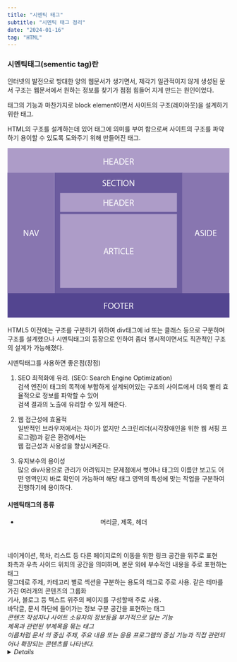 ```yaml
---
title: "시멘틱 태그"
subtitle: "시멘틱 태그 정리"
date: "2024-01-16"
tag: "HTML"
---
```


### 시멘틱태그(sementic tag)란
인터넷의 발전으로 방대한 양의 웹문서가 생기면서, 제각기 일관적이지 않게 생성된 문서 구조는 웹문서에서 원하는 정보를 찾기가 점점 힘들어 지게 만드는 원인이었다.  

<div> 태그의 기능과 마찬가지로 block element이면서 사이트의 구조(레이아웃)을 설계하기 위한 태그.  

HTML의 구조를 설계하는데 있어 태그에 의미를 부여 함으로써 사이트의 구조를 파악하기 용이할 수 있도록 도와주기 위해 만들어진 태그.  

<img src="/posts/2024/01/0116.png">  


HTML5 이전에는 구조를 구분하기 위하여 div태그에 id 또는 클래스 등으로 구분하며 구조를 설계했으나 시멘틱태그의 등장으로 인하여 좀더 명시적이면서도 직관적인 구조의 설계가 가능해졌다.  

시멘틱태그를 사용하면 좋은점(장점)
1. SEO 최적화에 유리. (SEO: Search Engine Optimization)  
검색 엔진이 태그의 목적에 부합하게 설계되어있는 구조의 사이트에서 더욱 빨리 효율적으로 정보를 파악할 수 있어  
검색 결과의 노출에 유리할 수 있게 해준다.  
  
2. 웹 접근성에 효율적  
일반적인 브라우저에서는 차이가 없지만 스크린리더(시각장애인을 위한 웹 서핑 프로그램)과 같은 환경에서는  
웹 접근성과 사용성을 향상시켜준다.  

3. 유지보수의 용이성  
많으 div사용으로 관리가 어려워지는 문제점에서 벗어나 태그의 이름만 보고도 어떤 영역인지 바로 확인이 가능하며 해당 태그 영역의 특성에 맞는 작업을 구분하여 진행하기에 용이하다.  

#### 시멘틱태그의 종류  
* <header> 머리글, 제목, 헤더  
<nav> 네이게이션, 목차, 리스트 등 다른 페이지로의 이동을 위한 링크 공간을 위주로 표현  
<aside> 좌측과 우측 사이드 위치의 공간을 의미하며, 본문 외에 부수적인 내용을 주로 표현하는 태그  
<section> 말그데로 주제, 카테고리 별로 섹션을 구분하는 용도의 태그로 주로 사용. 같은 테마를 가진 여러개의 콘텐츠의 그룹화  
<article> 기사, 블로그 등 텍스트 위주의 페이지를 구성할때 주로 사용.  
<footer> 바닥글, 문서 하단에 들어가는 정보 구분 공간을 표현하는 태그  
<address> 콘텐츠 작성자나 사이트 소유자의 정보등을 부가적으로 담는 기능  
<hgroup> 제목과 관련된 부제목을 묶는 태그  
<main> 이름처럼 문서 <body>의 중심 주제, 주요 내용 또는 응용 프로그램의 중심 기능과 직접 관련되어나 확장되는 콘텐츠를 나타낸다.  
<details> 주변 문맥에서 표시된 구절의 관련성 또는 중요성으로 인해 참조 또는 표기 목적으로 표시되거나 강조된 텍스트를 나타냅니다.  
<figure> 이미지, 다이어그램, 사진 등 독립적인 컨튼츠 정의시 사용  
<figcaption> <figure> 요소의 설명 캔션(caption) 정의  
<mark> 현재 맥락에 관련이 깊거나 중요한 부분 강조  
<time> 시간의 특정 지점 또는 구간, datetime과 같은 속성을 이용해 알림같은 기능 구현  
<summary> details 요소에 대한 요약, 캡션 또는 범례를 지정합니다. summary 요소를 클릭하면 상위 details 요소의 상태가 열리고 닫힙니다.  
